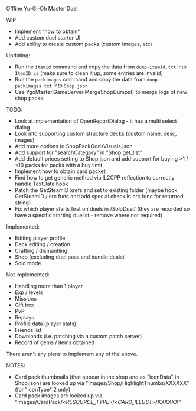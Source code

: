 Offline Yu-Gi-Oh Master Duel

WIP:
- Implement "how to obtain"
- Add custom duel starter UI
- Add ability to create custom packs (custom images, etc)

Updating:
- Run the `itemid` command and copy the data from `dump-itemid.txt` into `ItemID.cs` (make sure to clean it up, some entries are invalid)
- Run the `packimages` command and copy the data from `dump-packimages.txt` into `Shop.json`
- Use YgoMaster.GameServer.MergeShopDumps() to merge logs of new shop packs

TODO:
- Look at implementation of OpenReportDialog - it has a multi select dialog
- Look into supporting custom structure decks (custom name, desc, images)
- Add more options to ShopPackOddsVisuals.json
- Add support for "searchCategory" in "Shop.get_list"
- Add default prices setting to Shop.json and add support for buying >1 / <10 packs for packs with a buy limit
- Implement how to obtain card packet
- Find how to get generic method via IL2CPP reflection to correctly handle TextData hook
- Patch the GetSteamID xrefs and set to existing folder (maybe hook GetSteamID / crc func and add special check in crc func for returned string)
- Fix which player starts first on duels in /SoloDuel/ (they are recorded so have a specific starting duelist - remove where not required)

Implemented:
- Editing player profile
- Deck editing / creation
- Crafting / dismantling
- Shop (excluding duel pass and bundle deals)
- Solo mode

Not implemented:
- Handling more than 1 player
- Exp / levels
- Missions
- Gift box
- PvP
- Replays
- Profile data (player stats)
- Friends list
- Downloads (i.e. patching via a custom patch server)
- Record of gems / items obtained

There aren't any plans to implement any of the above.

NOTES:
- Card pack thumbnails (that appear in the shop and as "iconData" in Shop.json) are looked up via "Images/Shop/HighlightThumbs/XXXXXX" (for "iconType":2 only)
- Card pack images are looked up via "Images/CardPack/<_RESOURCE_TYPE_>/<_CARD_ILLUST_>/XXXXXX"